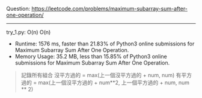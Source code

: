 Question: https://leetcode.com/problems/maximum-subarray-sum-after-one-operation/

---

try_1.py: O(n) O(n)

* Runtime: 1576 ms, faster than 21.83% of Python3 online submissions for Maximum Subarray Sum After One Operation.
* Memory Usage: 35.2 MB, less than 15.85% of Python3 online submissions for Maximum Subarray Sum After One Operation.

> 記錄所有組合
> 沒平方過的 = max(上一個沒平方過的 + num, num)
> 有平方過的 = max(上一個沒平方過的 + num**2, 上一個平方過的 + num, num ** 2)